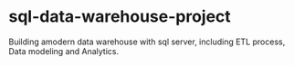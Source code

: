# sql-data-warehouse-project
Building amodern data warehouse with sql server, including ETL process, Data modeling and Analytics.
